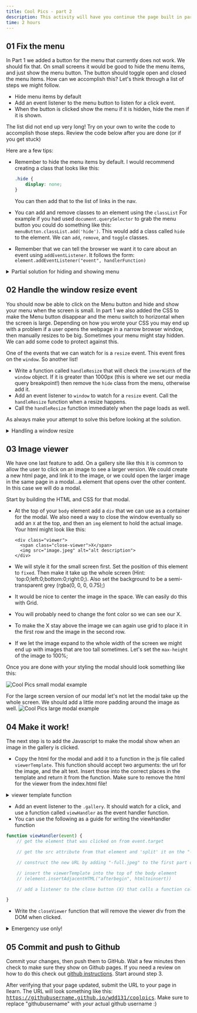 ```yaml
---
title: Cool Pics - part 2
description: This activity will have you continue the page built in part 1. We will use Javascript to make the menu button hide and show the menu on small screens. We will also use Javascript to create a image viewer when we click on the gallery images.
time: 2 hours
---
```


## **01** Fix the menu

In Part 1 we added a button for the menu that currently does not work. We should fix that. On small screens it would be good to hide the menu items, and just show the menu button. The button should toggle open and closed the menu items. How can we accomplish this? Let's think through a list of steps we might follow.

- Hide menu items by default
- Add an event listener to the menu button to listen for a click event.
- When the button is clicked show the menu if it is hidden, hide the men if it is shown.

The list did not end up very long! Try on your own to write the code to accomplish those steps. Review the code below after you are done (or if you get stuck)

Here are a few tips:

- Remember to hide the menu items by default. I would recommend creating a class that looks like this:

	```css
	.hide {
		display: none;
	}
	```

	You can then add that to the list of links in the nav.
- You can add and remove classes to an element using the `classList` For example if you had used `document.querySelector` to grab the menu button you could do something like this: `menuButton.classList.add('hide')`. This would add a class called `hide` to the element.  We can `add`, `remove`, and `toggle` classes.
- Remember that we can tell the browser we want it to care about an event using `addEventListener`. It follows the form: `element.addEventListener("event", handlerFunction)`

<details>
<summary>Partial solution for hiding and showing menu</summary>

```javascript
const menuButton = document.querySelector(".menu-button");
function toggleMenu() {
  const menu = document.querySelector(".menu");
  menu.classList.toggle("hide");
}

menuButton.addEventListener("click", toggleMenu);
```

</details>

## **02** Handle the window resize event

You should now be able to click on the Menu button and hide and show your menu when the screen is small. In part 1 we also added the CSS to make the Menu button disappear and the menu switch to horizontal when the screen is large. Depending on how you wrote your CSS you may end up with a problem if a user opens the webpage in a narrow browser window, then manually resizes to be big. Sometimes your menu might stay hidden. We can add some code to protect against this.

One of the events that we can watch for is a `resize` event. This event fires on the `window`. So another list!

- Write a function called `handleResize` that will check the `innerWidth` of the `window` object. If it is greater than 1000px (this is where we set our media query breakpoint!) then remove the `hide` class from the menu, otherwise add it.
- Add an event listener to `window` to watch for a `resize` event. Call the `handleResize` function when a resize happens.
- Call the `handleResize` function immediately when the page loads as well.

As always make your attempt to solve this before looking at the solution.

<details>
<summary>Handling a window resize</summary>

```javascript
function handleResize() {
  const menu = document.querySelector(".menu");
  if (window.innerWidth > 1000) {
    menu.classList.remove("hide");
  } else {
    menu.classList.add("hide");
  }
}

handleResize();
window.addEventListener("resize", handleResize);
```

</details>

## **03** Image viewer

We have one last feature to add. On a gallery site like this it is common to allow the user to click on an image to see a larger version. We could create a new html page, and link it to the image, or we could open the larger image in the same page in a modal...a element that opens over the other content. In this case we will do a modal.

Start by building the HTML and CSS for that modal.

- At the top of your `body` element add a `div` that we can use as a container for the modal.  We also need a way to close the window eventually so add an `X` at the top, and then an `img` element to hold the actual image.  Your html might look like this:

  ```markup
  <div class="viewer">
    <span class="close-viewer">X</span>
    <img src="image.jpeg" alt="alt description">
  </div>
  ```

- We will style it for the small screen first. Set the position of this element to `fixed`. Then make it take up the whole screen (Hint: `top:0;left:0;bottom:0;right:0;). Also set the background to be a semi-transparent grey (rgba(0, 0, 0, 0.75);)
- It would be nice to center the image in the space. We can easily do this with Grid.
- You will probably need to change the font color so we can see our X.
- To make the X stay above the image we can again use grid to place it in the first row and the image in the second row.
- If we let the image expand to the whole width of the screen we might end up with images that are too tall sometimes. Let's set the `max-height` of the image to 100%;

Once you are done with your styling the modal should look something like this:

![Cool Pics small modal example](/assets/images/cool-pics-modal-sm.jpeg)

For the large screen version of our modal let's not let the modal take up the whole screen. We should add a little more padding around the image as well.
![Cool Pics large modal example](/assets/images/cool-pics-modal-lg.jpeg)

## **04** Make it work!

The next step is to add the Javascript to make the modal show when an image in the gallery is clicked.

- Copy the html for the modal and add it to a function in the js file called `viewerTemplate`. This function should accept two arguments: the url for the image, and the alt text. Insert those into the correct places in the template and return it from the function. Make sure to remove the html for the viewer from the index.html file!

<details>
<summary>viewer template function</summary>

```javascript
function viewerTemplate(pic, alt) {
  return `<div class="viewer">
    <span class="close-viewer">X</span>
    <img src="${pic}" alt="${alt}">
    </div>`;
}
```

</details>

- Add an event listener to the `.gallery`. It should watch for a click, and use a function called `viewHandler` as the event handler function.
- You can use the following as a guide for writing the viewHandler function

```javascript
function viewHandler(event) {
	// get the element that was clicked on from event.target

	// get the src attribute from that element and 'split' it on the "-"

	// construct the new URL by adding "-full.jpeg" to the first part of the array from the previous step

	// insert the viewerTemplate into the top of the body element
	// (element.insertAdjacentHTML("afterbegin", htmltoinsert))

	// add a listener to the close button (X) that calls a function called closeViewer when clicked

}
```

- Write the `closeViewer` function that will remove the viewer div from the DOM when clicked.

<details>
<summary>Emergency use only!</summary>

- The element that was clicked on will always be found in `event.target` in the event handler function.
- All strings in Javascript have a method on them called `split` You just need to pass in the character you want to split the string up in as an argument.
- element.insertAdjacentHTML is an extremely useful upgrade to just modifying `innerHTML` directly on an element. We have 4 options when using it: beforebegin, afterbegin, beforeend, and afterend. See [MDN: insertAdjacentHTML](https://developer.mozilla.org/en-US/docs/Web/API/Element/insertAdjacentHTML) to learn more.
- All elements have a `remove` method that can be used to remove the element from the DOM

</details>

## **05** Commit and push to Github

Commit your changes, then push them to GitHub. Wait a few minutes then check to make sure they show on Github pages. If you need a review on how to do this check out [github instructions](https://byui-cit.github.io/learning-modules/modules/general/hosting-git-gihub/ponder2/). Start around step 3.

After verifying that your page updated, submit the URL to your page in Ilearn. The URL will look something like this: <kbd>https://githubusername.github.io/wdd131/coolpics</kbd>. Make sure to replace "githubusername" with *your* actual github username :)
